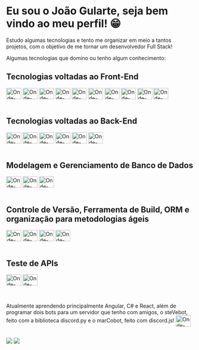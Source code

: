 # Eu sou o João Gularte, seja bem vindo ao meu perfil! 😁

Estudo algumas tecnologias e tento me organizar em meio a tantos projetos, com o objetivo de me tornar um desenvolvedor Full Stack!

Algumas tecnologias que domino ou tenho algum conhecimento:

## Tecnologias voltadas ao Front-End

<div style="display: inline_block">
  <img align="center" alt="Onde-HTML" height="30" width="40" src="https://cdn.jsdelivr.net/gh/devicons/devicon@latest/icons/html5/html5-original.svg">
  <img align="center" alt="Onde-CSS" height="30" width="40" src="https://cdn.jsdelivr.net/gh/devicons/devicon@latest/icons/css3/css3-original.svg">
  <img align="center" alt="Onde-Bootstrap" height="30" width="40" src="https://cdn.jsdelivr.net/gh/devicons/devicon@latest/icons/bootstrap/bootstrap-original.svg">
  <img align="center" alt="Onde-TailwindCSS" height="30" width="40" src="https://cdn.jsdelivr.net/gh/devicons/devicon@latest/icons/tailwindcss/tailwindcss-original.svg">
  <img align="center" alt="Onde-Js" height="30" width="40" src="https://cdn.jsdelivr.net/gh/devicons/devicon@latest/icons/javascript/javascript-original.svg">
  <img align="center" alt="Onde-Ts" height="30" width="40" src="https://cdn.jsdelivr.net/gh/devicons/devicon@latest/icons/typescript/typescript-original.svg">
  <img align="center" alt="Onde-React" height="30" width="40" src="https://cdn.jsdelivr.net/gh/devicons/devicon@latest/icons/react/react-original.svg">
  <img align="center" alt="Onde-Angular" height="30" width="40" src="https://cdn.jsdelivr.net/gh/devicons/devicon@latest/icons/angular/angular-original.svg">
  <img align="center" alt="Onde-VueJs" height="30" width="40" src="https://cdn.jsdelivr.net/gh/devicons/devicon@latest/icons/vuejs/vuejs-original.svg">
  <img align="center" alt="Onde-Figma" height="30" width="40" src="https://cdn.jsdelivr.net/gh/devicons/devicon@latest/icons/figma/figma-original.svg">
</div><br>

## Tecnologias voltadas ao Back-End

<div style="display: inline_block">
  <img align="center" alt="Onde-Python" height="30" width="40" src="https://cdn.jsdelivr.net/gh/devicons/devicon@latest/icons/python/python-original.svg">
  <img align="center" alt="Onde-PHP" height="30" width="40" src="https://cdn.jsdelivr.net/gh/devicons/devicon@latest/icons/php/php-original.svg">
  <img align="center" alt="Onde-NodeJs" height="30" width="40" src="https://cdn.jsdelivr.net/gh/devicons/devicon@latest/icons/nodejs/nodejs-original.svg">
  <img align="center" alt="Onde-Express" height="30" width="40" src="https://cdn.jsdelivr.net/gh/devicons/devicon@latest/icons/express/express-original.svg">
  <img align="center" alt="Onde-Csharp" height="30" width="40" src="https://cdn.jsdelivr.net/gh/devicons/devicon@latest/icons/csharp/csharp-original.svg">
  <img align="center" alt="Onde-DotNetCore" height="30" width="40" src="https://cdn.jsdelivr.net/gh/devicons/devicon@latest/icons/dotnetcore/dotnetcore-original.svg">
</div><br>

## Modelagem e Gerenciamento de Banco de Dados

<div style="display: inline_block">
  <img align="center" alt="Onde-SQL" height="30" width="40" src="https://cdn.jsdelivr.net/gh/devicons/devicon@latest/icons/azuresqldatabase/azuresqldatabase-original.svg">
  <img align="center" alt="Onde-MySQL" height="30" width="40" src="https://cdn.jsdelivr.net/gh/devicons/devicon@latest/icons/mysql/mysql-original.svg">
  <img align="center" alt="Onde-PostgreSQL" height="30" width="40" src="https://cdn.jsdelivr.net/gh/devicons/devicon@latest/icons/postgresql/postgresql-original.svg">
</div><br>

## Controle de Versão, Ferramenta de Build, ORM e organização para metodologias ágeis

<div style="display: inline_block">
  <img align="center" alt="Onde-Git" height="30" width="40" src="https://cdn.jsdelivr.net/gh/devicons/devicon@latest/icons/git/git-original.svg">
  <img align="center" alt="Onde-ViteJs" height="30" width="40" src="https://cdn.jsdelivr.net/gh/devicons/devicon@latest/icons/vitejs/vitejs-original.svg">
  <img align="center" alt="Onde-Prisma" height="30" width="40" src="https://cdn.jsdelivr.net/gh/devicons/devicon@latest/icons/prisma/prisma-original.svg">
  <img align="center" alt="Onde-Trello" height="30" width="40" src="https://cdn.jsdelivr.net/gh/devicons/devicon@latest/icons/trello/trello-original.svg">
</div><br>

## Teste de APIs

<div style="display: inline_block">
  <img align="center" alt="Onde-Insomnia" height="30" width="40" src="https://cdn.jsdelivr.net/gh/devicons/devicon@latest/icons/insomnia/insomnia-original.svg">
  <img align="center" alt="Onde-Postman" height="30" width="40" src="https://cdn.jsdelivr.net/gh/devicons/devicon@latest/icons/postman/postman-original.svg">
</div><br>
  
##

Atualmente aprendendo principalmente Angular, C# e React, além de programar dois bots para um servidor que tenho com amigos, o steVebot, feito com a biblioteca discord.py e o marCobot, feito com discord.js!
<img align="center" alt="Onde-DiscordJs" height="30" width="40" src="https://cdn.jsdelivr.net/gh/devicons/devicon@latest/icons/discordjs/discordjs-original.svg">
##

<div> 
  <a href="https://www.instagram.com/joaogularte_/" target="_blank"><img src="https://img.shields.io/badge/-Instagram-%23E4405F?style=for-the-badge&logo=instagram&logoColor=white"></a>
  <a href="https://www.linkedin.com/in/joaogularte/" target="_blank"><img src="https://img.shields.io/badge/LinkedIn-0077B5?style=for-the-badge&logo=linkedin&logoColor=white"></a>
</div>
